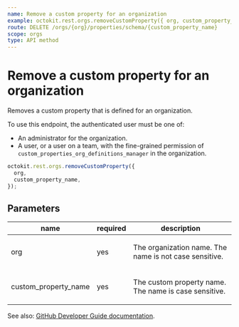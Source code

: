 ```yaml
---
name: Remove a custom property for an organization
example: octokit.rest.orgs.removeCustomProperty({ org, custom_property_name })
route: DELETE /orgs/{org}/properties/schema/{custom_property_name}
scope: orgs
type: API method
---
```


# Remove a custom property for an organization

Removes a custom property that is defined for an organization.

To use this endpoint, the authenticated user must be one of:

- An administrator for the organization.
- A user, or a user on a team, with the fine-grained permission of `custom_properties_org_definitions_manager` in the organization.

```js
octokit.rest.orgs.removeCustomProperty({
  org,
  custom_property_name,
});
```

## Parameters

<table>
  <thead>
    <tr>
      <th>name</th>
      <th>required</th>
      <th>description</th>
    </tr>
  </thead>
  <tbody>
    <tr><td>org</td><td>yes</td><td>

The organization name. The name is not case sensitive.

</td></tr>
<tr><td>custom_property_name</td><td>yes</td><td>

The custom property name. The name is case sensitive.

</td></tr>
  </tbody>
</table>

See also: [GitHub Developer Guide documentation](https://docs.github.com/rest/orgs/custom-properties#remove-a-custom-property-for-an-organization).
